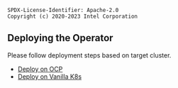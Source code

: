 ```text
SPDX-License-Identifier: Apache-2.0
Copyright (c) 2020-2023 Intel Corporation
```

## Deploying the Operator

Please follow deployment steps based on target cluster.

- [Deploy on OCP](ocp-deployment.md)
- [Deploy on Vanilla K8s](k8s-deployment.md)
